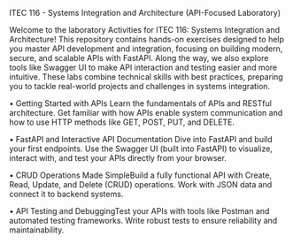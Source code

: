 ITEC 116 - Systems Integration and Architecture (API-Focused Laboratory)

Welcome to the laboratory Activities for ITEC 116: Systems Integration and Architecture! This repository contains hands-on exercises designed to help you master API development and integration, focusing on building modern, secure, and scalable APIs with FastAPI. Along the way, we also explore tools like Swagger UI to make API interaction and testing easier and more intuitive.
These labs combine technical skills with best practices, preparing you to tackle real-world projects and challenges in systems integration.

• Getting Started with APIs
Learn the fundamentals of APIs and RESTful architecture. Get familiar with how APIs enable system communication and how to use HTTP methods like GET, POST, PUT, and DELETE.

•	FastAPI and Interactive API Documentation
Dive into FastAPI and build your first endpoints. Use the Swagger UI (built into FastAPI) to visualize, interact with, and test your APIs directly from your browser.

•	CRUD Operations Made SimpleBuild a fully functional API with Create, Read, Update, and Delete (CRUD) operations. Work with JSON data and connect it to backend systems.

•	API Testing and DebuggingTest your APIs with tools like Postman and automated testing frameworks. Write robust tests to ensure reliability and maintainability.
